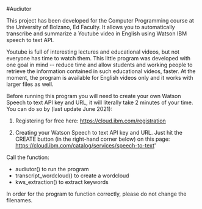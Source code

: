 #Audiutor

This project has been developed for the Computer Programming course at the University of Bolzano, Ed Faculty. 
It allows you to automatically transcribe and summarize a Youtube video in English using Watson IBM speech to text API. 

Youtube is full of interesting lectures and educational videos, but not everyone has time to watch them. This little program was developed with one goal in mind -- reduce time and allow students and working people to retrieve the information contained in such educational videos, faster. At the moment, the program is available for English videos only and it works with larger files as well.

Before running this program you will need to create your own Watson Speech to text API key and URL, it will literally take 2 minutes of your time. You can do so by (last update June 2021):

1. Registering for free here: https://cloud.ibm.com/registration

2. Creating your Watson Speech to text API key and URL. Just hit the CREATE button (in the right-hand corner below) on this page: https://cloud.ibm.com/catalog/services/speech-to-text'


Call the function:

- audiutor() to run the program 
- transcript_wordcloud() to create a wordcloud
- kws_extraction() to extract keywords

In order for the program to function correctly, please do not change the filenames.









